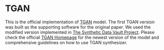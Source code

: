 # TGAN
This is the official implementation of [TGAN](https://arxiv.org/abs/1811.11264) model. The first TGAN version was built as the supporting software for the original paper. We used the modified version implemented in [The Synthetic Data Vault Project](https://sdv.dev/). Please check the official [TGAN Homepage](https://github.com/sdv-dev/TGAN) for the newest version of the model and comprehensive guidelines on how to use TGAN synthesizer.  
